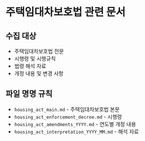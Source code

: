 # 주택임대차보호법 관련 문서

## 수집 대상
- 주택임대차보호법 전문
- 시행령 및 시행규칙
- 법령 해석 자료
- 개정 내용 및 변경 사항

## 파일 명명 규칙
- `housing_act_main.md` - 주택임대차보호법 본문
- `housing_act_enforcement_decree.md` - 시행령
- `housing_act_amendments_YYYY.md` - 연도별 개정 내용
- `housing_act_interpretation_YYYY_MM.md` - 해석 자료